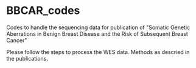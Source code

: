 # BBCAR_codes 
Codes to handle the sequencing data for publication of "Somatic Genetic Aberrations in Benign Breast Disease and the Risk of Subsequent Breast Cancer"

Please follow the steps to process the WES data. Methods as descried in the publications. 
